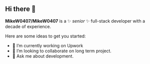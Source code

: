 ## Hi there 👋

<!-- -->
**MikeW0407/MikeW0407** is a ✨ _senior_ ✨ full-stack developer with a decade of experience.

Here are some ideas to get you started:

- 🔭 I’m currently working on Upwork
- 👯 I’m looking to collaborate on long term project.
- 💬 Ask me about development.
<!-- -->
